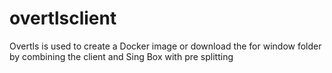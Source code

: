 # overtlsclient
Overtls is used to create a Docker image or download the for window folder by combining the client and Sing Box with pre splitting

